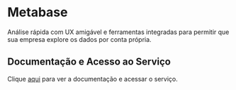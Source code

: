 # Metabase

 Análise rápida com UX amigável e ferramentas integradas para permitir que sua empresa explore os dados por conta própria.

## Documentação e Acesso ao Serviço

Clique [aqui](https://www.metabase.com) para ver a documentação e acessar o serviço.